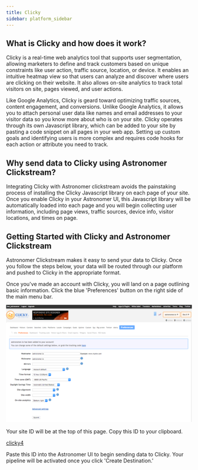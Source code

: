 ```yaml
---
title: Clicky
sidebar: platform_sidebar
---
```


## What is Clicky and how does it work?

Clicky is a real-time web analytics tool that supports user segmentation, allowing marketers to define and track customers based on unique constraints like user action, traffic source, location, or device. It enables an intuitive heatmap view so that users can analyze and discover where users are clicking on their website. It also allows on-site analytics to track total visitors on site, pages viewed, and user actions. 

Like Google Analytics, Clicky is geard toward optimizing traffic sources, content engagement, and conversions. Unlike Google Analytics, it allows you to attach personal user data like names and email addresses to your visitor data so you know more about who is on your site. Clicky operates through its own Javascript library, which can be added to your site by pasting a code snippet on all pages in your web app. Setting up custom goals and identifying users is more complex and requires code hooks for each action or attribute you need to track.

## Why send data to Clicky using Astronomer Clickstream?

Integrating Clicky with Astronomer clickstream avoids the painstaking process of installing the Clicky Javascript library on each page of your site. Once you enable Clicky in your Astronomer UI, this Javascript library will be automatically loaded into each page and you will begin collecting user information, including page views, traffic sources, device info, visitor locations, and times on page. 

## Getting Started with Clicky and Astronomer Clickstream

Astronomer Clickstream makes it easy to send your data to Clicky. Once you follow the steps below, your data will be routed through our platform and pushed to Clicky in the appropriate format. 

Once you've made an account with Clicky, you will land on a page outlining basic information. Click the blue 'Preferences' button on the right side of the main menu bar.

![clicky3](../../../images/clicky3.png)

Your site ID will be at the top of this page. Copy this ID to your clipboard.

[clicky4](../../../images/clicky4.png)

Paste this ID into the Astronomer UI to begin sending data to Clicky. Your pipeline will be activated once you click 'Create Destination.'



